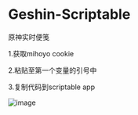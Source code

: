 # Geshin-Scriptable
原神实时便笺

1.获取mihoyo cookie

2.粘贴至第一个变量的引号中

3.复制代码到scriptable app

![image](https://user-images.githubusercontent.com/9876349/181739634-f4f69241-b2bd-43c8-bc6a-25ec487c554d.png)
